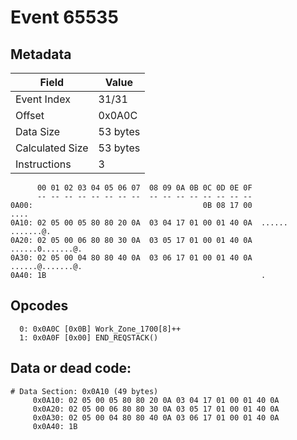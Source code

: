 # Event 65535

## Metadata

| Field           | Value    |
|-----------------|----------|
| Event Index     | 31/31    |
| Offset          | 0x0A0C   |
| Data Size       | 53 bytes |
| Calculated Size | 53 bytes |
| Instructions    | 3        |

```
      00 01 02 03 04 05 06 07  08 09 0A 0B 0C 0D 0E 0F
      -- -- -- -- -- -- -- --  -- -- -- -- -- -- -- --
0A00:                                      0B 08 17 00              ....
0A10: 02 05 00 05 80 80 20 0A  03 04 17 01 00 01 40 0A  ...... .......@.
0A20: 02 05 00 06 80 80 30 0A  03 05 17 01 00 01 40 0A  ......0.......@.
0A30: 02 05 00 04 80 80 40 0A  03 06 17 01 00 01 40 0A  ......@.......@.
0A40: 1B                                                .               
```

## Opcodes

```
  0: 0x0A0C [0x0B] Work_Zone_1700[8]++
  1: 0x0A0F [0x00] END_REQSTACK()
```

## Data or dead code:

```
# Data Section: 0x0A10 (49 bytes)
     0x0A10: 02 05 00 05 80 80 20 0A 03 04 17 01 00 01 40 0A
     0x0A20: 02 05 00 06 80 80 30 0A 03 05 17 01 00 01 40 0A
     0x0A30: 02 05 00 04 80 80 40 0A 03 06 17 01 00 01 40 0A
     0x0A40: 1B
```